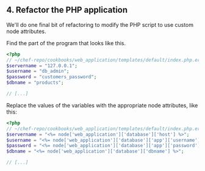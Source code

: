 ## 4. Refactor the PHP application

We'll do one final bit of refactoring to modify the PHP script to use custom node attributes.

Find the part of the program that looks like this.

```php
<?php
// ~/chef-repo/cookbooks/web_application/templates/default/index.php.erb
$servername = "127.0.0.1";
$username = "db_admin";
$password = "customers_password";
$dbname = "products";

// [...]
```

Replace the values of the variables with the appropriate node attributes, like this:

```php
<?php
// ~/chef-repo/cookbooks/web_application/templates/default/index.php.erb
$servername = "<%= node['web_application']['database']['host'] %>";
$username = "<%= node['web_application']['database']['app']['username'] %>";
$password = "<%= node['web_application']['database']['app']['password'] %>";
$dbname = "<%= node['web_application']['database']['dbname'] %>";

// [...]
```
